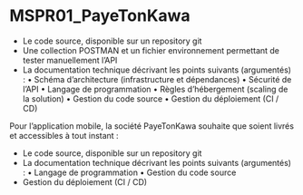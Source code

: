 # MSPR01_PayeTonKawa

- Le code source, disponible sur un repository git
- Une collection POSTMAN et un fichier environnement permettant de tester manuellement l’API
- La documentation technique décrivant les points suivants (argumentés) :
  • Schéma d’architecture (infrastructure et dépendances)
  • Sécurité de l’API
  • Langage de programmation
  • Règles d’hébergement (scaling de la solution)
  • Gestion du code source
  • Gestion du déploiement (CI / CD)

Pour l’application mobile, la société PayeTonKawa souhaite que soient livrés et accessibles à tout instant :
- Le code source, disponible sur un repository git
- La documentation technique décrivant les points suivants (argumentés) :
  • Langage de programmation
  • Gestion du code source
- Gestion du déploiement (CI / CD)